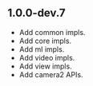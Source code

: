 ## 1.0.0-dev.7

* Add common impls.
* Add core impls.
* Add ml impls.
* Add video impls.
* Add view impls.
* Add camera2 APIs.
